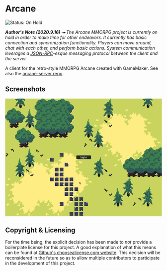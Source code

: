 # Arcane

<img src="https://img.shields.io/badge/status-On Hold-yellow.svg" alt="Status: On Hold"/>

_**Author's Note (2020.9.16) ↝** The Arcane MMORPG project is currently on hold in order to make time for other endeavors. It currently has basic connection and syncronization functionality. Players can move around, chat with each other, and perform basic actions. System communication leverages a [JSON-RPC](https://en.wikipedia.org/wiki/JSON-RPC)-esque messaging protocol between the client and the server._

A client for the retro-style MMORPG Arcane created with GameMaker. See also the
[arcane-server repo](https://github.com/lukehollenback/arcane-server).

## Screenshots

<p align="center">
  <img src="https://raw.githubusercontent.com/lukehollenback/arcane/master/screenshots/2020.4.22%20%E2%80%93%20Arcane%20%E2%80%93%20Basic%20Connection.gif" alt="2020.4.22 – Arcane – Basic Connection"/>
</p>


## Copyright & Licensing

For the time being, the explicit decision has been made to *not* provide a boilerplate license for
this project. A good explanation of what this means can be found at
[Github's choosealicense.com website](https://choosealicense.com/no-permission/). This decision
will be reconsidered in the future so as to allow multiple contributors to participate in the
development of this project.
